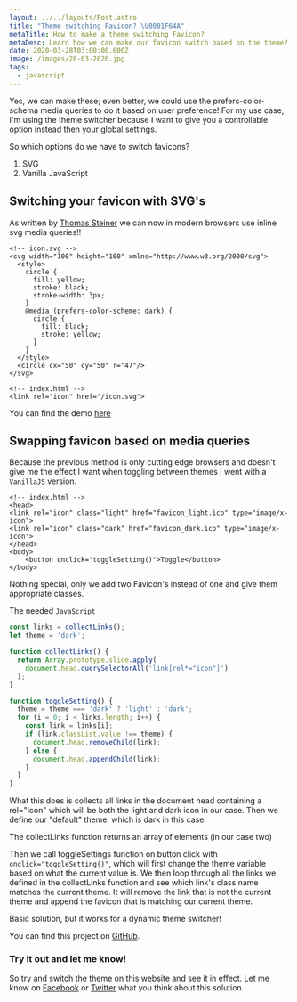 ```yaml
---
layout: ../../layouts/Post.astro
title: "Theme switching Favicon? \U0001F64A"
metaTitle: How to make a theme switching Favicon?
metaDesc: Learn how we can make our favicon switch based on the theme?
date: 2020-03-28T03:00:00.000Z
image: /images/28-03-2020.jpg
tags:
  - javascript
---
```


Yes, we can make these; even better, we could use the prefers-color-schema media queries to do it based on user preference!
For my use case, I'm using the theme switcher because I want to give you a controllable option instead then your global settings.

So which options do we have to switch favicons?

1. SVG
2. Vanilla JavaScript

## Switching your favicon with SVG's

As written by [Thomas Steiner](https://blog.tomayac.com/2019/09/21/prefers-color-scheme-in-svg-favicons-for-dark-mode-icons/) we can now in modern browsers use inline svg media queries!!

```
<!-- icon.svg -->
<svg width="100" height="100" xmlns="http://www.w3.org/2000/svg">
  <style>
    circle {
      fill: yellow;
      stroke: black;
      stroke-width: 3px;
    }
    @media (prefers-color-scheme: dark) {
      circle {
        fill: black;
        stroke: yellow;
      }
    }
  </style>
  <circle cx="50" cy="50" r="47"/>
</svg>
```

```
<!-- index.html -->
<link rel="icon" href="/icon.svg">
```

You can find the demo [here](https://dark-mode-favicon.glitch.me/)

## Swapping favicon based on media queries

Because the previous method is only cutting edge browsers and doesn't give me the effect I want when toggling between themes I went with a `VanillaJS` version.

```
<!-- index.html -->
<head>
<link rel="icon" class="light" href="favicon_light.ico" type="image/x-icon">
<link rel="icon" class="dark" href="favicon_dark.ico" type="image/x-icon">
</head>
<body>
	<button onclick="toggleSetting()">Toggle</button>
</body>
```

Nothing special, only we add two Favicon's instead of one and give them appropriate classes.

The needed `JavaScript`

```js
const links = collectLinks();
let theme = 'dark';

function collectLinks() {
  return Array.prototype.slice.apply(
    document.head.querySelectorAll('link[rel*="icon"]')
  );
}

function toggleSetting() {
  theme = theme === 'dark' ? 'light' : 'dark';
  for (i = 0; i < links.length; i++) {
    const link = links[i];
    if (link.classList.value !== theme) {
      document.head.removeChild(link);
    } else {
      document.head.appendChild(link);
    }
  }
}
```

What this does is collects all links in the document head containing a rel="icon" which will be both the light and dark icon in our case.
Then we define our "default" theme, which is dark in this case.

The collectLinks function returns an array of elements (in our case two)

Then we call toggleSettings function on button click with `onclick="toggleSetting()"`, which will first change the theme variable based on what the current value is.
We then loop through all the links we defined in the collectLinks function and see which link's class name matches the current theme.
It will remove the link that is not the current theme and append the favicon that is matching our current theme.

Basic solution, but it works for a dynamic theme switcher!

You can find this project on [GitHub](https://github.com/rebelchris/favicon-switch).

### Try it out and let me know!

So try and switch the theme on this website and see it in effect.
Let me know on [Facebook](https://www.facebook.com/DailyDevTipsBlog) or [Twitter](https://twitter.com/DailyDevTips1) what you think about this solution.

